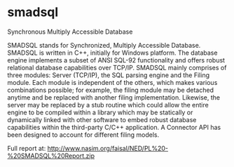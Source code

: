 # smadsql
Synchronous Multiply Accessible Database

SMADSQL stands for Synchronized, Multiply Accessible Database. SMADSQL is written in C++, initially for Windows platform. The database engine implements a subset of ANSI SQL-92 functionality and offers robust relational database capabilities over TCP/IP. SMADSQL mainly comprises of three modules: Server (TCP/IP), the SQL parsing engine and the Filing module. Each module is independent of the others, which makes various combinations possible; for example, the filing module may be detached anytime and be replaced with another filing implementation. Likewise, the server may be replaced by a stub routine which could allow the entire engine to be compiled within a library which may be statically or dynamically linked with other software to embed robust database capabilities within the third-party C/C++ application. A Connector API has been designed to account for different filing models.

Full report at:
http://www.nasim.org/faisal/NED/PL%20-%20SMADSQL%20Report.zip
